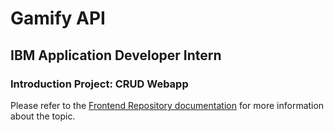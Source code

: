 # Gamify API
## IBM Application Developer Intern
### Introduction Project: CRUD Webapp

Please refer to the [Frontend Repository documentation](https://github.com/andresdanielmtz/gamify-app) for more information about the topic.
